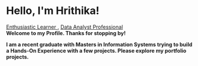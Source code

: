 <h1 font-size:40px;"> Hello, I'm Hrithika! </h1> 
<a href="https://github.com/Hrithika-Reddy-K"> Enthusiastic Learner </a>,
<a href="https://www.linkedin.com/in/hrithika-reddy-kondakalla">Data Analyst Professional</a>  
<br/>
<b>Welcome to my Profile. Thanks for stopping by!<b/>

I am a recent graduate with Masters in Information Systems trying to build a Hands-On Experience with a few projects. Please explore my portfolio projects.

<!--<h2>👨‍💻 Data Analytics Projects:</h2> --->





<!--- - 👋 Hi, I’m @Hrithika-Reddy-K 
 - 👀 I’m interested in ... 
- 🌱 I’m currently learning ...
- 💞️ I’m looking to collaborate on ...
- 📫 How to reach me ... --->

<!---
Hrithika-Reddy-K/Hrithika-Reddy-K is a ✨ special ✨ repository because its `README.md` (this file) appears on your GitHub profile.
You can click the Preview link to take a look at your changes.
--->
